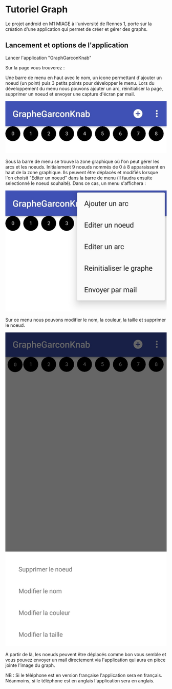 # Tutoriel Graph

Le projet android en M1 MIAGE à l'université de Rennes 1, porte sur la création d'une application qui permet de créer et gérer des graphs.

## Lancement et options de l'application

Lancer l'application "GraphGarconKnab"

Sur la page vous trouverez :

Une barre de menu en haut avec le nom, un icone permettant d'ajouter un noeud (un point) puis 3 petits points pour développer le menu.
Lors du développement du menu nous pouvons ajouter un arc, réinitialiser la page, supprimer un noeud et envoyer une capture d'écran par mail.

![GitHub Logo](/bar_menu.jpg)

Sous la barre de menu se trouve la zone graphique où l'on peut gérer les arcs et les noeuds.
Initialement 9 noeuds nommés de 0 à 8 apparaissent en haut de la zone graphique. Ils peuvent être déplacés et modifiés lorsque l'on choisit "Editer un noeud" dans la barre de menu (il faudra ensuite selectionné le noeud souhaité). Dans ce cas, un menu s'affichera :

![GitHub Logo](/menu_dev.jpg)

Sur ce menu nous pouvons modifier le nom, la couleur, la taille et supprimer le noeud.

![GitHub Logo](/menu_edit.jpg)

A partir de là, les noeuds peuvent être déplacés comme bon vous semble et vous pouvez envoyer un mail directement via l'application qui aura en pièce jointe l'image du graph.

NB : Si le téléphone est en version française l'application sera en français. Néanmoins, si le téléphone est en anglais l'application sera en anglais.
